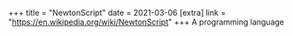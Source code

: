 +++
title = "NewtonScript"
date = 2021-03-06
[extra]
link = "https://en.wikipedia.org/wiki/NewtonScript"
+++
A programming language

